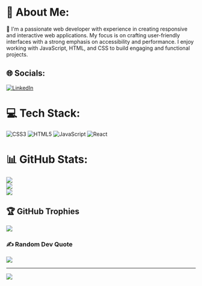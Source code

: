 # 💫 About Me:
🌱 I'm a passionate web developer with experience in creating responsive and interactive web applications.
My focus is on crafting user-friendly interfaces with a strong emphasis on accessibility and performance. I enjoy working with JavaScript, HTML, and CSS to build engaging and functional projects.<br>


## 🌐 Socials:
[![LinkedIn](https://img.shields.io/badge/LinkedIn-%230077B5.svg?logo=linkedin&logoColor=white)](https://linkedin.com/in/masoud-ashrafi) 

# 💻 Tech Stack:
![CSS3](https://img.shields.io/badge/css3-%231572B6.svg?style=for-the-badge&logo=css3&logoColor=white) ![HTML5](https://img.shields.io/badge/html5-%23E34F26.svg?style=for-the-badge&logo=html5&logoColor=white) ![JavaScript](https://img.shields.io/badge/javascript-%23323330.svg?style=for-the-badge&logo=javascript&logoColor=%23F7DF1E) ![React](https://img.shields.io/badge/react-%2320232a.svg?style=for-the-badge&logo=react&logoColor=%2361DAFB)
# 📊 GitHub Stats:
![](https://github-readme-stats.vercel.app/api?username=Masoud-ashrfi&theme=dark&hide_border=false&include_all_commits=false&count_private=false)<br/>
![](https://github-readme-streak-stats.herokuapp.com/?user=Masoud-ashrfi&theme=dark&hide_border=false)<br/>
![](https://github-readme-stats.vercel.app/api/top-langs/?username=Masoud-ashrfi&theme=dark&hide_border=false&include_all_commits=false&count_private=false&layout=compact)

## 🏆 GitHub Trophies
![](https://github-profile-trophy.vercel.app/?username=Masoud-ashrfi&theme=radical&no-frame=false&no-bg=true&margin-w=4)

### ✍️ Random Dev Quote
![](https://quotes-github-readme.vercel.app/api?type=vetical&theme=radical)

---
[![](https://visitcount.itsvg.in/api?id=Masoud-ashrfi&icon=0&color=0)](https://visitcount.itsvg.in)

<!-- Proudly created with GPRM ( https://gprm.itsvg.in ) -->
